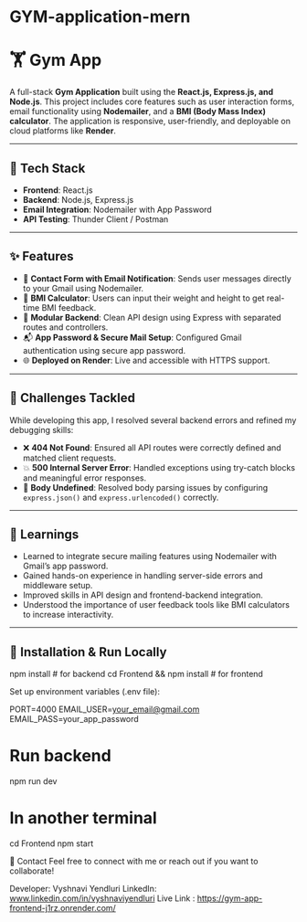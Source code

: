 # GYM-application-mern
# 🏋️ Gym App

A full-stack **Gym Application** built using the **React.js, Express.js, and Node.js**. This project includes core features such as user interaction forms, email functionality using **Nodemailer**, and a **BMI (Body Mass Index) calculator**. The application is responsive, user-friendly, and deployable on cloud platforms like **Render**.

---

## 🚀 Tech Stack

- **Frontend**: React.js  
- **Backend**: Node.js, Express.js  
- **Email Integration**: Nodemailer with App Password  
- **API Testing**: Thunder Client / Postman  

---

## ✨ Features

- 🧾 **Contact Form with Email Notification**: Sends user messages directly to your Gmail using Nodemailer.
- 🧮 **BMI Calculator**: Users can input their weight and height to get real-time BMI feedback.
- 🧱 **Modular Backend**: Clean API design using Express with separated routes and controllers.
- 📬 **App Password & Secure Mail Setup**: Configured Gmail authentication using secure app password.
- 🌐 **Deployed on Render**: Live and accessible with HTTPS support.

---

## 🧪 Challenges Tackled

While developing this app, I resolved several backend errors and refined my debugging skills:

- ❌ **404 Not Found**: Ensured all API routes were correctly defined and matched client requests.
- 💥 **500 Internal Server Error**: Handled exceptions using try-catch blocks and meaningful error responses.
- 🧍 **Body Undefined**: Resolved body parsing issues by configuring `express.json()` and `express.urlencoded()` correctly.

---

## 🧠 Learnings

- Learned to integrate secure mailing features using Nodemailer with Gmail’s app password.
- Gained hands-on experience in handling server-side errors and middleware setup.
- Improved skills in API design and frontend-backend integration.
- Understood the importance of user feedback tools like BMI calculators to increase interactivity.

---

## 🔧 Installation & Run Locally

npm install       # for backend
cd Frontend && npm install  # for frontend

Set up environment variables (.env file):

PORT=4000
EMAIL_USER=your_email@gmail.com
EMAIL_PASS=your_app_password

# Run backend
npm run dev

# In another terminal
cd Frontend
npm start

📩 Contact
Feel free to connect with me or reach out if you want to collaborate!

Developer: Vyshnavi Yendluri
LinkedIn: www.linkedin.com/in/vyshnaviyendluri
 Live Link : https://gym-app-frontend-j1rz.onrender.com/

